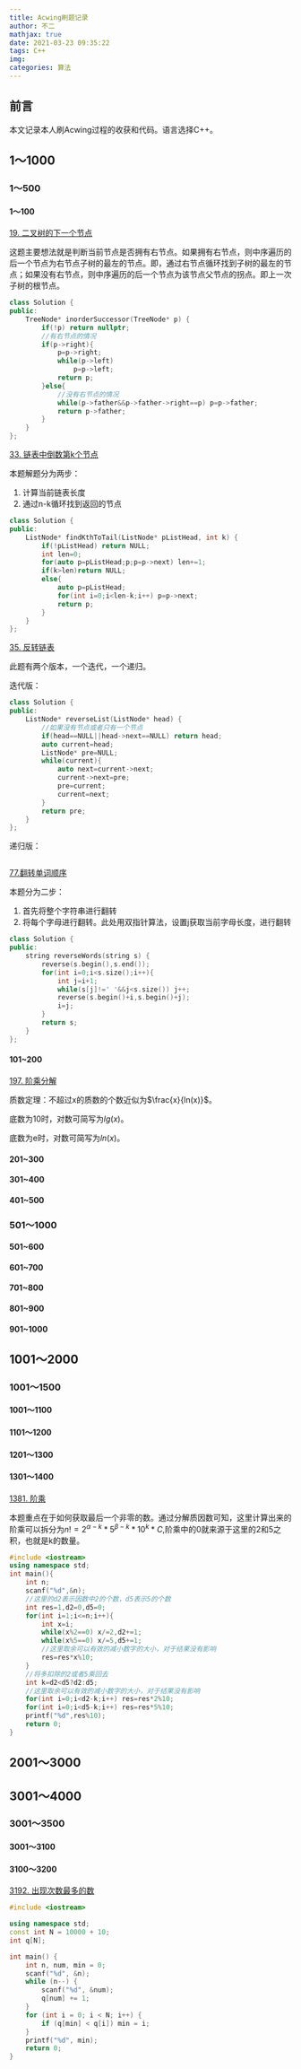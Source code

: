 ```yaml
---
title: Acwing刷题记录
author: 不二
mathjax: true
date: 2021-03-23 09:35:22
tags: C++
img:
categories: 算法
---
```


## 前言

本文记录本人刷Acwing过程的收获和代码。语言选择C++。

## 1～1000

### 1～500

#### 1～100

[19. 二叉树的下一个节点](https://www.acwing.com/problem/content/31/)

这题主要想法就是判断当前节点是否拥有右节点。如果拥有右节点，则中序遍历的后一个节点为右节点子树的最左的节点。即，通过右节点循环找到子树的最左的节点；如果没有右节点，则中序遍历的后一个节点为该节点父节点的拐点。即上一次子树的根节点。

```cpp
class Solution {
public:
    TreeNode* inorderSuccessor(TreeNode* p) {
        if(!p) return nullptr;
        //有右节点的情况
        if(p->right){
            p=p->right;
            while(p->left)
                p=p->left;
            return p;
        }else{
            //没有右节点的情况
            while(p->father&&p->father->right==p) p=p->father;
            return p->father;
        }
    }
};
```

[33. 链表中倒数第k个节点](https://www.acwing.com/problem/content/32/)

本题解题分为两步：

1. 计算当前链表长度
2. 通过n-k循环找到返回的节点

```cpp
class Solution {
public:
    ListNode* findKthToTail(ListNode* pListHead, int k) {
        if(!pListHead) return NULL;
        int len=0;
        for(auto p=pListHead;p;p=p->next) len+=1;
        if(k>len)return NULL;
        else{
            auto p=pListHead;
            for(int i=0;i<len-k;i++) p=p->next;
            return p;
        }
    }
};
```

[35. 反转链表](https://www.acwing.com/problem/content/33/)

此题有两个版本，一个迭代，一个递归。

迭代版：

```cpp
class Solution {
public:
    ListNode* reverseList(ListNode* head) {
        //如果没有节点或者只有一个节点
        if(head==NULL||head->next==NULL) return head;
        auto current=head;
        ListNode* pre=NULL;
        while(current){
            auto next=current->next;
            current->next=pre;
            pre=current;
            current=next;
        }
        return pre;
    }
};
```

递归版：

```cpp

```

[77.翻转单词顺序](https://www.acwing.com/problem/content/73/)

本题分为二步：

1. 首先将整个字符串进行翻转
2. 将每个字母进行翻转。此处用双指针算法，设置j获取当前字母长度，进行翻转

```cpp
class Solution {
public:
    string reverseWords(string s) {
        reverse(s.begin(),s.end());
        for(int i=0;i<s.size();i++){
            int j=i+1;
            while(s[j]!=' '&&j<s.size()) j++;
            reverse(s.begin()+i,s.begin()+j);
            i=j;
        }
        return s;
    }
};
```



#### 101~200

[197. 阶乘分解](https://www.acwing.com/problem/content/description/199/)

质数定理：不超过x的质数的个数近似为$\frac{x}{ln(x)}$。

底数为10时，对数可简写为$lg(x)$。

底数为e时，对数可简写为$ln(x)$。

#### 201~300

#### 301~400

#### 401~500

### 501～1000



#### 501~600

#### 601~700

#### 701~800

#### 801~900

#### 901~1000

## 1001～2000

### 1001～1500

#### 1001～1100

#### 1101～1200

#### 1201～1300

#### 1301～1400

[1381. 阶乘](https://www.acwing.com/problem/content/1383/)

本题重点在于如何获取最后一个非零的数。通过分解质因数可知，这里计算出来的阶乘可以拆分为$n!=2^{\alpha-k}*5^{\beta-k}*10^k*C$,阶乘中的0就来源于这里的2和5之积，也就是k的数量。

```cpp
#include <iostream>
using namespace std;
int main(){
    int n;
    scanf("%d",&n);
    //这里的d2表示因数中2的个数，d5表示5的个数
    int res=1,d2=0,d5=0;
    for(int i=1;i<=n;i++){
        int x=i;
        while(x%2==0) x/=2,d2+=1;
        while(x%5==0) x/=5,d5+=1;
        //这里取余可以有效的减小数字的大小，对于结果没有影响
        res=res*x%10;
    }
    //将多扣除的2或者5乘回去
    int k=d2<d5?d2:d5;
    //这里取余可以有效的减小数字的大小，对于结果没有影响
    for(int i=0;i<d2-k;i++) res=res*2%10;
    for(int i=0;i<d5-k;i++) res=res*5%10;
    printf("%d",res%10);
    return 0;
}
```

## 2001～3000

## 3001～4000

### 3001～3500

#### 3001～3100

#### 3100～3200

[3192. 出现次数最多的数](https://www.acwing.com/problem/content/3195/)

```cpp
#include <iostream>

using namespace std;
const int N = 10000 + 10;
int q[N];

int main() {
    int n, num, min = 0;
    scanf("%d", &n);
    while (n--) {
        scanf("%d", &num);
        q[num] += 1;
    }
    for (int i = 0; i < N; i++) {
        if (q[min] < q[i]) min = i;
    }
    printf("%d", min);
    return 0;
}
```

